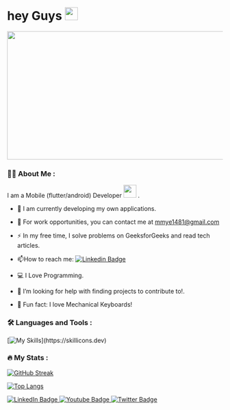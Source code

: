 <h1>
  hey Guys 
  <img src="https://media.giphy.com/media/hvRJCLFzcasrR4ia7z/giphy.gif" width="30px"/>
</h1>
<div align="center">
  <img src="https://media.giphy.com/media/dWesBcTLavkZuG35MI/giphy.gif" width="600" height="300"/>
</div>

### 👨‍💼 About Me :
I am a Mobile (flutter/android) Developer <img src="https://media.giphy.com/media/WUlplcMpOCEmTGBtBW/giphy.gif" width="30"> .
- :telescope: I am currently developing my own applications.

- :seedling: For work opportunities, you can contact me at mmye1481@gmail.com

- :zap: In my free time, I solve problems on GeeksforGeeks and read tech articles.

- :mailbox:How to reach me: [![Linkedin Badge](https://img.shields.io/badge/-work-blue?style=flat&logo=Linkedin&logoColor=white)](https://www.linkedin.com/in/mohammad-mahdi-yousefi)

- 💻 I Love Programming.
- 🍂 I’m looking for help with finding projects to contribute to!.
- 🍩 Fun fact: I love Mechanical Keyboards!
### :hammer_and_wrench: Languages and Tools :

[![My Skills](https://skillicons.dev/icons?i=dart,flutter,cpp,git,arduino,androidstudio,)](https://skillicons.dev)

### :fire: My Stats :

[![GitHub Streak](http://github-readme-streak-stats.herokuapp.com?user=mohammadmahdiyousefi&theme=dark&background=000000)](https://git.io/streak-stats)

[![Top Langs](https://github-readme-stats.vercel.app/api/top-langs/?username=mohammadmahdiyousefi&layout=compact&theme=vision-friendly-dark)](https://github.com/anuraghazra/github-readme-stats)


<div id="header">
<div id="badges">
  <a href="your-linkedin-URL">
    <img src="https://img.shields.io/badge/LinkedIn-blue?style=for-the-badge&logo=linkedin&logoColor=white" alt="LinkedIn Badge"/>
  </a>
  <a href="your-youtube-URL">
    <img src="https://img.shields.io/badge/YouTube-red?style=for-the-badge&logo=youtube&logoColor=white" alt="Youtube Badge"/>
  </a>
  <a href="your-twitter-URL">
    <img src="https://img.shields.io/badge/Twitter-blue?style=for-the-badge&logo=twitter&logoColor=white" alt="Twitter Badge"/>
  </a>
</div>
</div>
<img src="https://komarev.com/ghpvc/?username=mohammadmahdiyousefi&style=flat-square&color=blue" alt=""/>
